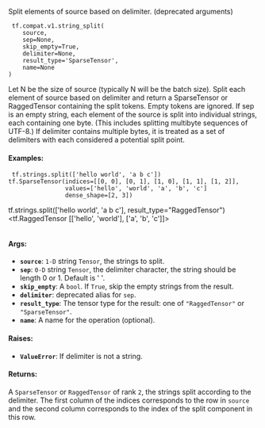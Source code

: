 Split elements of source based on delimiter. (deprecated arguments)

```
 tf.compat.v1.string_split(
    source,
    sep=None,
    skip_empty=True,
    delimiter=None,
    result_type='SparseTensor',
    name=None
)
```
Let N be the size of source (typically N will be the batch size). Split each element of source based on delimiter and return a SparseTensor or RaggedTensor containing the split tokens. Empty tokens are ignored.
If sep is an empty string, each element of the source is split into individual strings, each containing one byte. (This includes splitting multibyte sequences of UTF-8.) If delimiter contains multiple bytes, it is treated as a set of delimiters with each considered a potential split point.
#### Examples:

```
 tf.strings.split(['hello world', 'a b c'])
tf.SparseTensor(indices=[[0, 0], [0, 1], [1, 0], [1, 1], [1, 2]],
                values=['hello', 'world', 'a', 'b', 'c']
                dense_shape=[2, 3])

```
tf.strings.split(['hello world', 'a b c'], result_type="RaggedTensor")
<tf.RaggedTensor [['hello', 'world'], ['a', 'b', 'c']]>
```

```
 #### Args:


* <b>`source`</b>: `1-D` string `Tensor`, the strings to split.
* <b>`sep`</b>: `0-D` string `Tensor`, the delimiter character, the string should
  be length 0 or 1. Default is ' '.
* <b>`skip_empty`</b>: A `bool`. If `True`, skip the empty strings from the result.
* <b>`delimiter`</b>: deprecated alias for `sep`.
* <b>`result_type`</b>: The tensor type for the result: one of `"RaggedTensor"` or
  `"SparseTensor"`.
* <b>`name`</b>: A name for the operation (optional).


#### Raises:


* <b>`ValueError`</b>: If delimiter is not a string.


#### Returns:

A `SparseTensor` or `RaggedTensor` of rank `2`, the strings split according
to the delimiter.  The first column of the indices corresponds to the row
in `source` and the second column corresponds to the index of the split
component in this row.
```
